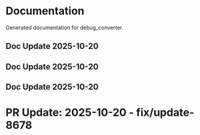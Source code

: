 # Documentation

Generated documentation for debug_converter.

## Doc Update 2025-10-20

## Doc Update 2025-10-20

## Doc Update 2025-10-20

# PR Update: 2025-10-20 - fix/update-8678
